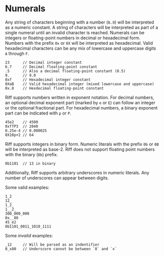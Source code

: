 # Numerals

Any string of characters beginning with a number (`0`..`9`) will be interpreted
as a numeric constant. A string of characters will be interpreted as part of a
single numeral until an invalid character is reached. Numerals can be integers
or floating-point numbers in decimal or hexadecimal form. Numbers with the
prefix `0x` or `0X` will be interpreted as hexadecimal. Valid hexadecimal
characters can be any mix of lowercase and uppercase digits `A` through `F`.

```riff
23      // Decimal integer constant
6.7     // Decimal floating-point constant
.5      // Also a decimal floating-point constant (0.5)
9.      // 9.0
0xf     // Hexadecimal integer constant
0XaB    // Valid hexadecimal integer (mixed lowercase and uppercase)
0x.8    // Hexdecimal floating-point constant
```

Riff supports numbers written in exponent notation. For decimal numbers, an
optional decimal exponent part (marked by `e` or `E`) can follow an integer or
the optional fractional part. For hexadecimal numbers, a binary exponent part
can be indicated with `p` or `P`.

```riff
45e2    // 4500
0xffP3  // 2040
0.25e-4 // 0.000025
0X10p+2 // 64
```

Riff supports integers in binary form. Numeric literals with the prefix `0b` or
`0B` will be interpreted as base-2. Riff does not support floating point numbers
with the binary (`0b`) prefix.

```riff
0b1101  // 13 in binary
```

Additionally, Riff supports arbitrary underscores in numeric literals. Any
number of underscores can appear between digits.

Some valid examples:

```riff
1_2
12_
1_2_
1__2_
300_000_000
0x__80
45_e2
0b1101_0011_1010_1111
```

Some *invalid* examples:

```riff
_12     // Will be parsed as an indentifier
0_x80   // Underscore cannot be between `0` and `x`
```
